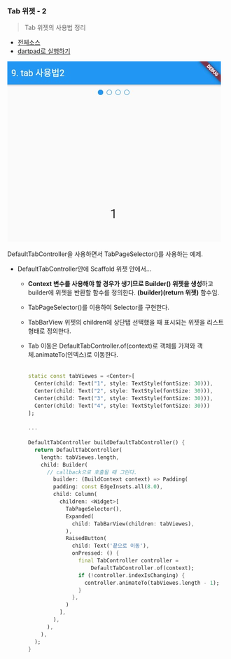 ### Tab 위젯 - 2 
> Tab 위젯의 사용법 정리

- [전체소스](../../lib/basic/TabExample2.dart)
- [dartpad로 실행하기](https://dartpad.dev/12e91713c98fe054f9d57f7901ba7071?null_safety=true)

![](../images/TabExample2.jpg)

DefaultTabController을 사용하면서 TabPageSelector()를 사용하는 예제. 

- DefaultTabController안에 Scaffold 위젯 안에서...
  - **Context 변수를 사용해야 할 경우가 생기므로 Builder() 위젯을 생성**하고 builder에 위젯을 반환할 함수를 정의한다. **(builder)(return 위젯)** 함수임. 
  - TabPageSelector()를 이용하여 Selector를 구현한다.
  - TabBarView 위젯의 children에 상단탭 선택했을 때 표시되는 위젯을 리스트 형태로 정의한다.
  - Tab 이동은 DefaultTabController.of(context)로 객체를 가져와 객체.animateTo(인덱스)로 이동한다. 

    ~~~dart

    static const tabViewes = <Center>[
      Center(child: Text("1", style: TextStyle(fontSize: 30))),
      Center(child: Text("2", style: TextStyle(fontSize: 30))),
      Center(child: Text("3", style: TextStyle(fontSize: 30))),
      Center(child: Text("4", style: TextStyle(fontSize: 30)))
    ];

    ...

    DefaultTabController buildDefaultTabController() {
      return DefaultTabController(
        length: tabViewes.length,
        child: Builder(
          // callback으로 호출될 때 그린다.
            builder: (BuildContext context) => Padding(
            padding: const EdgeInsets.all(8.0),
            child: Column(
              children: <Widget>[
                TabPageSelector(),
                Expanded(
                  child: TabBarView(children: tabViewes),
                ),
                RaisedButton(
                  child: Text('끝으로 이동'),
                  onPressed: () {
                    final TabController controller =
                        DefaultTabController.of(context);
                    if (!controller.indexIsChanging) {
                      controller.animateTo(tabViewes.length - 1);
                    }
                  },
                )
              ],
            ),
          ),
        ),
      );
    }
    
    ~~~

